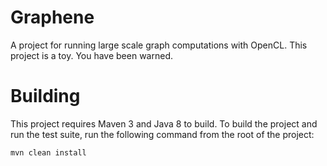 # Graphene

A project for running large scale graph computations with OpenCL.  This project is a toy.  You have been warned.

# Building

This project requires Maven 3 and Java 8 to build.  To build the project and run the test suite,
 run the following command from the root of the project:

```
mvn clean install
```


